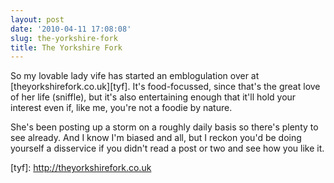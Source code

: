 ```yaml
---
layout: post
date: '2010-04-11 17:08:08'
slug: the-yorkshire-fork
title: The Yorkshire Fork
---
```


So my lovable lady vife has started an emblogulation over at \[theyorkshirefork.co.uk\]\[tyf\]. It's food-focussed, since that's the great love of her life (sniffle), but it's also entertaining enough that it'll hold your interest even if, like me, you're not a foodie by nature.

She's been posting up a storm on a roughly daily basis so there's plenty to see already. And I know I'm biased and all, but I reckon you'd be doing yourself a disservice if you didn't read a post or two and see how you like it.

\[tyf\]: http://theyorkshirefork.co.uk